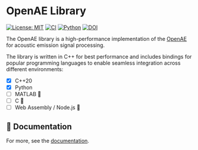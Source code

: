 # OpenAE Library

[![License: MIT](https://img.shields.io/badge/License-MIT-yellow.svg)](https://opensource.org/licenses/MIT)
[![CI](https://github.com/openae-io/openae-lib/actions/workflows/ci.yml/badge.svg)](https://github.com/openae-io/openae-lib/actions/workflows/ci.yml)
[![Python](https://github.com/openae-io/openae-lib/actions/workflows/python.yml/badge.svg)](https://github.com/openae-io/openae-lib/actions/workflows/python.yml)
[![DOI](https://zenodo.org/badge/906944590.svg)](https://doi.org/10.5281/zenodo.15066089)

The OpenAE library is a high-performance implementation of the [OpenAE](https://openae.io/standards/) for acoustic emission signal processing.

The library is written in C++ for best performance and includes bindings for popular programming languages to enable seamless integration across different environments:

- [x] C++20
- [x] Python
- [ ] MATLAB 🚧
- [ ] C 🚧
- [ ] Web Assembly / Node.js 🚧

## 📖 Documentation

For more, see the [documentation](https://openae-lib.readthedocs.io).
